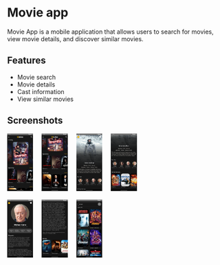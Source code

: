 # Movie app

Movie App is a mobile application that allows users to search for movies, view movie details, and discover similar movies.

## Features

- Movie search
- Movie details
- Cast information
- View similar movies

## Screenshots

 <div style="display: flex; flex-direction: row; margin-bottom : 20px; gap:20px;">
   <img src="assets/screenshots/1.png" alt="Home Screen" width="12%" "/>
   <img src="assets/screenshots/2.png" alt="Home Screen" width="12%" "/>
   <img src="assets/screenshots/3.png" alt="Movie Detail Screen" width="12%" "/>
   <img src="assets/screenshots/4.png" alt="Movie Detail Screen" width="12%"/>
</div>

 <div style="display: flex; flex-direction: row; gap : 20px;">
   <img src="assets/screenshots/5.png" alt="Cast Screen" width="12%" />
   <img src="assets/screenshots/6.png" alt="Cast Screen" width="12%" />
   <img src="assets/screenshots/7.png" alt="Search Screen" width="12%"/>
</div>
